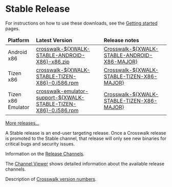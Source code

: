 # Stable Release

For instructions on how to use these downloads, see the [Getting started](#documentation/getting_started) pages.

<!-- See versions.js for how the ${XWALK-*} variable is replaced -->
<table width=100%>
<thead style='font-weight:bold'><tr><td>Platform</td><td>Latest Version</td>
<td>Release notes</td></tr></thead>
<tbody>

<tr>
<td>Android x86</td><td><a href='https://download.01.org/crosswalk/releases/android-x86/stable/crosswalk-${XWALK-STABLE-ANDROID-X86}-x86.zip'>crosswalk-${XWALK-STABLE-ANDROID-X86}-x86.zip</a></td>
<td class="nowrap"><a href='#wiki/Crosswalk-${XWALK-STABLE-ANDROID-X86-MAJOR}-release-notes'>Crosswalk-${XWALK-STABLE-ANDROID-X86-MAJOR}</a></td>
</tr>

<tr>
<td>Tizen x86</td><td><a href='https://download.01.org/crosswalk/releases/tizen-mobile/stable/crosswalk-${XWALK-STABLE-TIZEN-X86}-0.i586.rpm'>crosswalk-${XWALK-STABLE-TIZEN-X86}-0.i586.rpm</a></td>
<td class="nowrap"><a href='#wiki/Crosswalk-${XWALK-STABLE-TIZEN-X86-MAJOR}-release-notes'>Crosswalk-${XWALK-STABLE-TIZEN-X86-MAJOR}</a></td>
</tr>

<tr>
<td>Tizen x86 Emulator</td><td><a href='https://download.01.org/crosswalk/releases/tizen-mobile/stable/crosswalk-emulator-support-${XWALK-STABLE-TIZEN-X86}-0.i586.rpm'>crosswalk-emulator-support-${XWALK-STABLE-TIZEN-X86}-0.i586.rpm</a></td>
<td class="nowrap"><a href='#wiki/Crosswalk-${XWALK-STABLE-TIZEN-X86-MAJOR}-release-notes'>Crosswalk-${XWALK-STABLE-TIZEN-X86-MAJOR}</a></td>
</tr>

</tbody>
</table>

[More releases...](https://download.01.org/crosswalk/releases/)

A Stable release is an end-user targeting release. Once a Crosswalk release is promoted to the Stable channel, that release will only see new binaries for critical bugs and security issues.

Information on the [Release Channels](#wiki/Release-methodology).

The [Channel Viewer](#contribute/channels-viewer) shows detailed information about the available release channels.

Description of [Crosswalk version numbers](#wiki/release-methodology/version-numbers).
